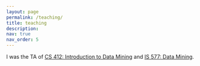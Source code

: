 ```yaml
---
layout: page
permalink: /teaching/
title: teaching
description: 
nav: true
nav_order: 5
---
```


I was the TA of <a href='http://tonghanghang.org/course/cs412s23/cs412s2023.html'>CS 412: Introduction to Data Mining</a> and <a href='https://courses.illinois.edu/search/schedule/2024/fall/IS/577'>IS 577: Data Mining</a>. 
